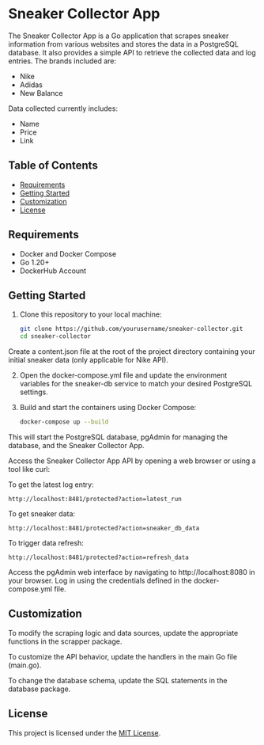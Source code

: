 # Sneaker Collector App

The Sneaker Collector App is a Go application that scrapes sneaker information from various websites and stores the data in a PostgreSQL database. It also provides a simple API to retrieve the collected data and log entries. The brands included are:

- Nike
- Adidas
- New Balance

Data collected currently includes:

- Name
- Price
- Link

## Table of Contents

- [Requirements](#requirements)
- [Getting Started](#gettingstarted)
- [Customization](#customization)
- [License](#license)

## Requirements

- Docker and Docker Compose
- Go 1.20+
- DockerHub Account

## Getting Started

1. Clone this repository to your local machine:

   ```sh
   git clone https://github.com/yourusername/sneaker-collector.git
   cd sneaker-collector
   ```

Create a content.json file at the root of the project directory containing your initial sneaker data (only applicable for Nike API).

2. Open the docker-compose.yml file and update the environment variables for the sneaker-db service to match your desired PostgreSQL settings.

3. Build and start the containers using Docker Compose:

   ```sh
   docker-compose up --build
   ```

This will start the PostgreSQL database, pgAdmin for managing the database, and the Sneaker Collector App.

Access the Sneaker Collector App API by opening a web browser or using a tool like curl:

To get the latest log entry:

    http://localhost:8481/protected?action=latest_run

To get sneaker data:

    http://localhost:8481/protected?action=sneaker_db_data

To trigger data refresh:

    http://localhost:8481/protected?action=refresh_data

Access the pgAdmin web interface by navigating to http://localhost:8080 in your browser. Log in using the credentials defined in the docker-compose.yml file.

## Customization

To modify the scraping logic and data sources, update the appropriate functions in the scrapper package.

To customize the API behavior, update the handlers in the main Go file (main.go).

To change the database schema, update the SQL statements in the database package.

## License

This project is licensed under the [MIT License](LICENSE).
